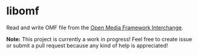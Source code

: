 # libomf

Read and write OMF file from the [Open Media Framework Interchange](https://en.wikipedia.org/wiki/Open_Media_Framework_Interchange).

**Note:** This project is currently a work in progress! Feel free to create issue or submit a pull request because any kind of help is appreciated!
